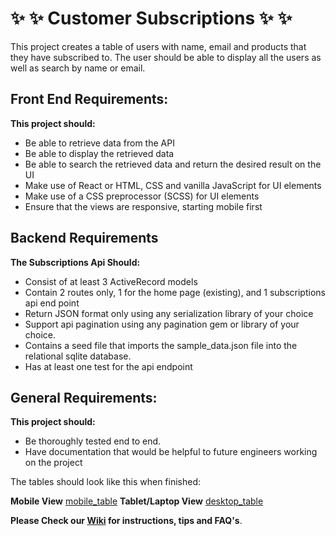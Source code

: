 # :sparkles: :sparkles: Customer Subscriptions :sparkles: :sparkles:

This project creates a table of users with name, email and products that they have subscribed to.  The user should be able to display all the users as well as search by name or email.

## Front End Requirements:

**This project should:**
- Be able to retrieve data from the API
- Be able to display the retrieved data
- Be able to search the retrieved data and return the desired result on the UI
- Make use of React or HTML, CSS and vanilla JavaScript for UI elements
- Make use of a CSS preprocessor (SCSS) for UI elements
- Ensure that the views are responsive, starting mobile first

## Backend Requirements

**The Subscriptions Api Should:**
- Consist of at least 3 ActiveRecord models
- Contain 2 routes only,  1 for the home page (existing), and 1  subscriptions api end point
- Return JSON format only using any serialization library of your choice
- Support api pagination using any pagination gem or library of your choice.
- Contains a seed file that imports the sample_data.json file into the relational sqlite database.
- Has at least one test for the api endpoint

## General Requirements:

**This project should:**
- Be thoroughly tested end to end.
- Have documentation that would be helpful to future engineers working on the project

The tables should look like this when finished:

**Mobile View**
[mobile_table](mobile_table.png)
**Tablet/Laptop View**
[desktop_table](desktop_table.png)

**Please Check our [Wiki](https://github.com/vhx/ott-subscriptions/wiki) for instructions, tips and FAQ's**.
